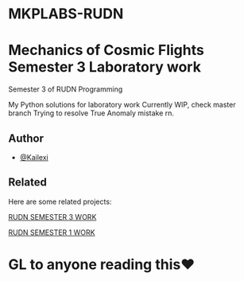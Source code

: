 # MKPLABS-RUDN 

# Mechanics of Cosmic Flights Semester 3 Laboratory work

Semester 3 of RUDN Programming

My Python solutions for laboratory work
Currently WIP, check master branch
Trying to resolve True Anomaly mistake rn.

## Author

- [@Kailexi](https://www.github.com/kailexi)

## Related

Here are some related projects:

[RUDN SEMESTER 3 WORK](https://github.com/Kailexi/C_DZ_Sem3)

[RUDN SEMESTER 1 WORK](https://github.com/Kailexi/RUDN_sem1)

# GL to anyone reading this❤️
